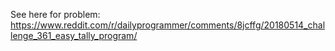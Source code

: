 See here for problem: https://www.reddit.com/r/dailyprogrammer/comments/8jcffg/20180514_challenge_361_easy_tally_program/
